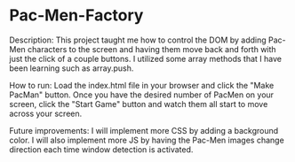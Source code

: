 # Pac-Men-Factory
Description: This project taught me how to control the DOM by adding Pac-Men characters to the screen and having them move back and forth with just the click of a couple buttons. I utilized some array methods that I have been learning such as array.push.

How to run: Load the index.html file in your browser and click the "Make PacMan" button. Once you have the desired number of PacMen on your screen, click the "Start Game" button and watch them all start to move across your screen.

Future improvements: I will implement more CSS by adding a background color. I will also implement more JS by having the Pac-Men images change direction each time window detection is activated.
